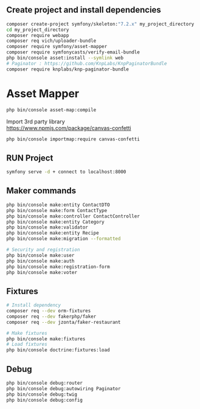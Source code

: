 ## Create project and install dependencies
```bash
composer create-project symfony/skeleton:"7.2.x" my_project_directory  
cd my_project_directory  
composer require webapp  
composer req vich/uploader-bundle  
composer require symfony/asset-mapper  
composer require symfonycasts/verify-email-bundle  
php bin/console asset:install --symlink web  
# Paginator : https://github.com/KnpLabs/KnpPaginatorBundle
composer require knplabs/knp-paginator-bundle
```
# Asset Mapper
``` bash
php bin/console asset-map:compile
```
Import 3rd party library   
https://www.npmjs.com/package/canvas-confetti
```bash
php bin/console importmap:require canvas-confetti
```


## RUN Project
```bash
symfony serve -d + connect to localhost:8000  
```

## Maker commands
```bash
php bin/console make:entity ContactDTO  
php bin/console make:form ContactType  
php bin/console make:controller ContactController  
php bin/console make:entity Category  
php bin/console make:validator  
php bin/console make:entity Recipe  
php bin/console make:migration --formatted  

# Security and registration
php bin/console make:user  
php bin/console make:auth  
php bin/console make:registration-form  
php bin/console make:voter  

```

## Fixtures
```bash
# Install dependency
composer req --dev orm-fixtures
composer req --dev fakerphp/faker
composer req --dev jzonta/faker-restaurant

# Make fixtures
php bin/console make:fixtures
# Load fixtures
php bin/console doctrine:fixtures:load
```


## Debug
```bash
php bin/console debug:router
php bin/console debug:autowiring Paginator
php bin/console debug:twig
php bin/console debug:config
```